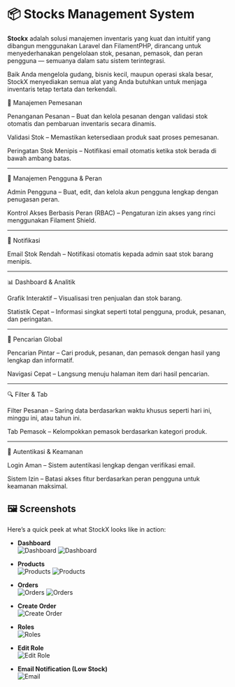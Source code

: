 # 📦 Stocks Management System 

**Stockx** adalah solusi manajemen inventaris yang kuat dan intuitif yang dibangun menggunakan Laravel dan FilamentPHP, dirancang untuk menyederhanakan pengelolaan stok, pesanan, pemasok, dan peran pengguna — semuanya dalam satu sistem terintegrasi.

Baik Anda mengelola gudang, bisnis kecil, maupun operasi skala besar, StockX menyediakan semua alat yang Anda butuhkan untuk menjaga inventaris tetap tertata dan terkendali.

📑 Manajemen Pemesanan

Penanganan Pesanan – Buat dan kelola pesanan dengan validasi stok otomatis dan pembaruan inventaris secara dinamis.

Validasi Stok – Memastikan ketersediaan produk saat proses pemesanan.

Peringatan Stok Menipis – Notifikasi email otomatis ketika stok berada di bawah ambang batas.



---

👥 Manajemen Pengguna & Peran

Admin Pengguna – Buat, edit, dan kelola akun pengguna lengkap dengan penugasan peran.

Kontrol Akses Berbasis Peran (RBAC) – Pengaturan izin akses yang rinci menggunakan Filament Shield.



---

🔔 Notifikasi

Email Stok Rendah – Notifikasi otomatis kepada admin saat stok barang menipis.



---

📊 Dashboard & Analitik

Grafik Interaktif – Visualisasi tren penjualan dan stok barang.

Statistik Cepat – Informasi singkat seperti total pengguna, produk, pesanan, dan peringatan.



---

🧭 Pencarian Global

Pencarian Pintar – Cari produk, pesanan, dan pemasok dengan hasil yang lengkap dan informatif.

Navigasi Cepat – Langsung menuju halaman item dari hasil pencarian.



---

🔍 Filter & Tab

Filter Pesanan – Saring data berdasarkan waktu khusus seperti hari ini, minggu ini, atau tahun ini.

Tab Pemasok – Kelompokkan pemasok berdasarkan kategori produk.



---

🔐 Autentikasi & Keamanan

Login Aman – Sistem autentikasi lengkap dengan verifikasi email.

Sistem Izin – Batasi akses fitur berdasarkan peran pengguna untuk keamanan maksimal.



## 🖼️ Screenshots

Here’s a quick peek at what StockX looks like in action:

- **Dashboard**  
  ![Dashboard](./screenshots/127.0.0.1_8000_stocks-manager%20(9).png)
  ![Dashboard](./screenshots/127.0.0.1_8000_stocks-manager%20(15).png)

- **Products**  
  ![Products](./screenshots/127.0.0.1_8000_stocks-manager%20(8).png)
  ![Products](./screenshots/127.0.0.1_8000_stocks-manager%20(16).png)

- **Orders**  
  ![Orders](./screenshots/127.0.0.1_8000_stocks-manager%20(7).png)
  ![Orders](./screenshots/127.0.0.1_8000_stocks-manager_orders.png)

- **Create Order**  
  ![Create Order](./screenshots/127.0.0.1_8000_stocks-manager%20(10).png)

- **Roles**  
  ![Roles](./screenshots/127.0.0.1_8000_stocks-manager%20(12).png)

- **Edit Role**  
  ![Edit Role](./screenshots/127.0.0.1_8000_stocks-manager%20(13).png)

- **Email Notification (Low Stock)**  
  ![Email](./screenshots/Screenshot%20from%202025-04-04%2005-00-18.png)
